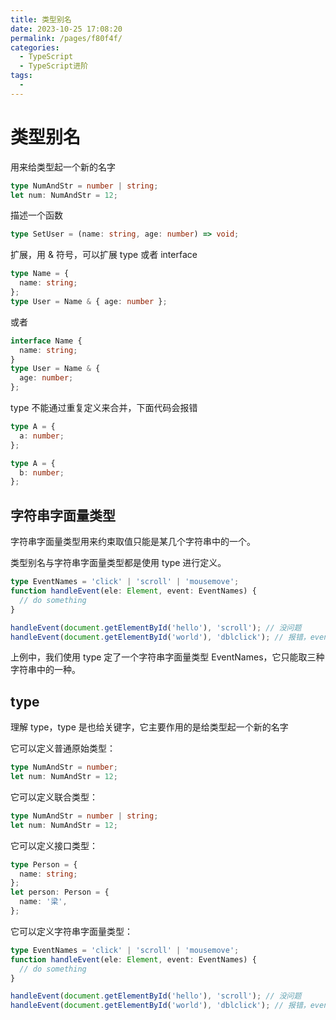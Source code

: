 ```yaml
---
title: 类型别名
date: 2023-10-25 17:08:20
permalink: /pages/f80f4f/
categories:
  - TypeScript
  - TypeScript进阶
tags:
  -
---
```


# 类型别名

用来给类型起一个新的名字

```ts
type NumAndStr = number | string;
let num: NumAndStr = 12;
```

描述一个函数

```ts
type SetUser = (name: string, age: number) => void;
```

扩展，用 & 符号，可以扩展 type 或者 interface

```ts
type Name = {
  name: string;
};
type User = Name & { age: number };
```

或者

```ts
interface Name {
  name: string;
}
type User = Name & {
  age: number;
};
```

type 不能通过重复定义来合并，下面代码会报错

```ts
type A = {
  a: number;
};

type A = {
  b: number;
};
```

## 字符串字面量类型

字符串字面量类型用来约束取值只能是某几个字符串中的一个。

类型别名与字符串字面量类型都是使用 type 进行定义。

```ts
type EventNames = 'click' | 'scroll' | 'mousemove';
function handleEvent(ele: Element, event: EventNames) {
  // do something
}

handleEvent(document.getElementById('hello'), 'scroll'); // 没问题
handleEvent(document.getElementById('world'), 'dblclick'); // 报错，event 不能为 'dblclick'
```

上例中，我们使用 type 定了一个字符串字面量类型 EventNames，它只能取三种字符串中的一种。

## type

理解 type，type 是也给关键字，它主要作用的是给类型起一个新的名字

它可以定义普通原始类型：

```ts
type NumAndStr = number;
let num: NumAndStr = 12;
```

它可以定义联合类型：

```ts
type NumAndStr = number | string;
let num: NumAndStr = 12;
```

它可以定义接口类型：

```ts
type Person = {
  name: string;
};
let person: Person = {
  name: '梁',
};
```

它可以定义字符串字面量类型：

```ts
type EventNames = 'click' | 'scroll' | 'mousemove';
function handleEvent(ele: Element, event: EventNames) {
  // do something
}

handleEvent(document.getElementById('hello'), 'scroll'); // 没问题
handleEvent(document.getElementById('world'), 'dblclick'); // 报错，event 不能为 'dblclick'
```
